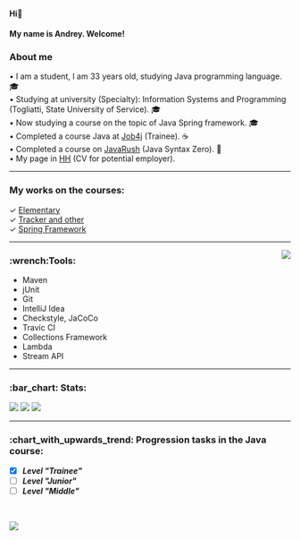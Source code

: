 #### Hi👋
#### My name is Andrey. Welcome!

### About me   

• I am a student, I am 33 years old, studying Java programming language. :mortar_board:    
• Studying at university (Specialty): Information Systems and Programming (Togliatti, State University of Service). :mortar_board:       
• Now studying a course on the topic of Java Spring framework. :mortar_board:       
• Completed a course Java at [Job4j](https://job4j.ru/) (Trainee). :coffee:          
• Completed a course on [JavaRush](https://javarush.com/quests/QUEST_JAVA_SYNTAX) (Java Syntax Zero). :page_facing_up:  
• My page in [HH](https://hh.ru/resume/c8629b40ff03ac579d0039ed1f725669374659?disableBrowserCache=true&customDomain=1) (CV for potential employer).    

________________

### My works on the courses:  
✓ [Elementary](https://github.com/AnKondratev/-job4j_elementary)   
✓ [Tracker and other](https://github.com/AnKondratev/job4j_tracker)    
✓ [Spring Framework](https://github.com/AnKondratev/spring-fw)
___

  
<img src="https://user-images.githubusercontent.com/25181517/117201156-9a724800-adec-11eb-9a9d-3cd0f67da4bc.png" align="right" max-width=100% height=auto />

<h3>:wrench:Tools:</h3>

<p> 
<ul>
  <li>Maven</li>
  <li>jUnit</li>
  <li>Git</li>
  <li>IntelliJ Idea</li>
  <li>Сheckstyle, JaCoCo</li>
  <li>Travic CI </li>
  <li>Collections Framework</li>
  <li>Lambda</li>
  <li>Stream API</li>
</ul>

______________________
<h3> :bar_chart: Stats:</h3> 


![](https://github-profile-summary-cards.vercel.app/api/cards/profile-details?username=AnKondratev&theme=solarized_dark) 
![](https://github-profile-summary-cards.vercel.app/api/cards/stats?username=AnKondratev&theme=solarized_dark)
![](https://github-profile-summary-cards.vercel.app/api/cards/productive-time?username=AnKondratev&theme=solarized_dark)
____________________

<h3>:chart_with_upwards_trend: Progression tasks in the Java course: </h3>   

- [X] ***Level "Trainee"***
- [ ] ***Level "Junior"***
- [ ] ***Level "Middle"***

<br>

![](https://komarev.com/ghpvc/?username=AnKondratev)   
<!--
**AnKondratev/AnKondratev** is a ✨ _special_ ✨ repository because its `README.md` (this file) appears on your GitHub profile.

Here are some ideas to get you started:

- 🔭 I’m currently working on ...
- 🌱 I’m currently learning ...
- 👯 I’m looking to collaborate on ...
- 🤔 I’m looking for help with ...
- 💬 Ask me about ...
- 📫 How to reach me: ...
- 😄 Pronouns: ...
- ⚡ Fun fact: ...
-->
